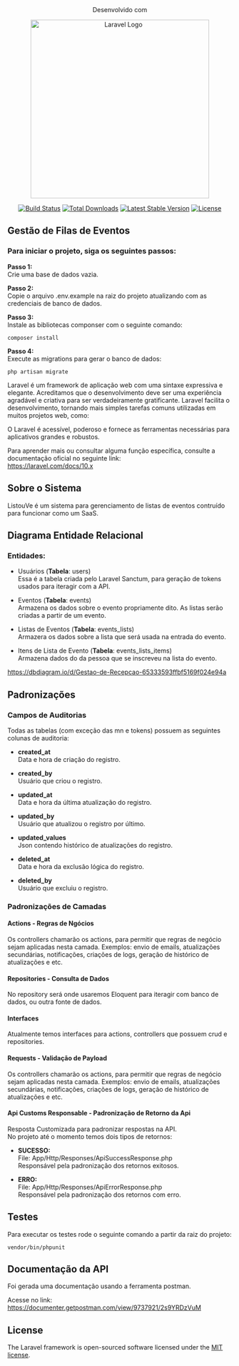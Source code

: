 
<center>Desenvolvido com</center>
<p align="center"><a href="https://laravel.com" target="_blank"><img src="https://raw.githubusercontent.com/laravel/art/master/logo-lockup/5%20SVG/2%20CMYK/1%20Full%20Color/laravel-logolockup-cmyk-red.svg" width="400" alt="Laravel Logo"></a></p>

<p align="center">
<a href="https://github.com/laravel/framework/actions"><img src="https://github.com/laravel/framework/workflows/tests/badge.svg" alt="Build Status"></a>
<a href="https://packagist.org/packages/laravel/framework"><img src="https://img.shields.io/packagist/dt/laravel/framework" alt="Total Downloads"></a>
<a href="https://packagist.org/packages/laravel/framework"><img src="https://img.shields.io/packagist/v/laravel/framework" alt="Latest Stable Version"></a>
<a href="https://packagist.org/packages/laravel/framework"><img src="https://img.shields.io/packagist/l/laravel/framework" alt="License"></a>
</p>

## Gestão de Filas de Eventos

### Para iniciar o projeto, siga os seguintes passos:
<b>Passo 1:</b>   
Crie uma base de dados vazia.   



<b>Passo 2:</b>    
Copie o arquivo .env.example na raiz do projeto atualizando com as credenciais de banco de dados.


<b>Passo 3:</b>    
Instale as bibliotecas componser com o seguinte comando:
```
composer install
```

<b>Passo 4:</b>    
Execute as migrations para gerar o banco de dados:
```
php artisan migrate 
```

Laravel é um framework de aplicação web com uma sintaxe expressiva e elegante. Acreditamos que o desenvolvimento deve ser uma experiência agradável e criativa para ser verdadeiramente gratificante. Laravel facilita o desenvolvimento, tornando mais simples tarefas comuns utilizadas em muitos projetos web, como:

O Laravel é acessível, poderoso e fornece as ferramentas necessárias para aplicativos grandes e robustos.

Para aprender mais ou consultar alguma função específica, consulte a documentação oficial no seguinte link:   
https://laravel.com/docs/10.x

## Sobre o Sistema
ListouVe é um sistema para gerenciamento de listas de eventos contruído para funcionar como um SaaS.

## Diagrama Entidade Relacional
### Entidades:
- Usuários (<b>Tabela</b>: users)   
Essa é a tabela criada pelo Laravel Sanctum, para geração de tokens usados para iteragir com a API.


- Eventos (<b>Tabela</b>: events)   
Armazena os dados sobre o evento propriamente dito. As listas serão criadas a partir de um evento.



- Listas de Eventos (<b>Tabela</b>: events_lists)   
Armazera os dados sobre a lista que será usada na entrada do evento.


- Itens de Lista de Evento (<b>Tabela</b>: events_lists_items)   
Armazena dados do da pessoa que se inscreveu na lista do evento.

https://dbdiagram.io/d/Gestao-de-Recepcao-65333593ffbf5169f024e94a

## Padronizações

### Campos de Auditorias
Todas as tabelas (com exceção das mn e tokens) possuem as seguintes colunas de auditoria:   
 - <b>created_at</b>  
Data e hora de criação do registro.


 - <b>created_by</b>   
Usuário que criou o registro.


 - <b>updated_at</b>   
Data e hora da última atualização do registro.


 - <b>updated_by</b>   
Usuário que atualizou o registro por último.


 - <b>updated_values</b>   
Json contendo histórico de atualizações do registro.


 - <b>deleted_at</b>   
Data e hora da exclusão lógica do registro.


 - <b>deleted_by</b>   
Usuário que excluiu o registro.


### Padronizações de Camadas

#### Actions - Regras de Ngócios
Os controllers chamarão os actions, para permitir que regras de negócio sejam aplicadas nesta camada. Exemplos: envio de emails, atualizações secundárias, notificações, criações de logs, geração de histórico de atualizações e etc.

#### Repositories - Consulta de Dados
No repository será onde usaremos Eloquent para iteragir com banco de dados, ou outra fonte de dados.

#### Interfaces
Atualmente temos interfaces para actions, controllers que possuem crud e repositories.

#### Requests - Validação de Payload
Os controllers chamarão os actions, para permitir que regras de negócio sejam aplicadas nesta camada. Exemplos: envio de emails, atualizações secundárias, notificações, criações de logs, geração de histórico de atualizações e etc.

#### Api Customs Responsable - Padronização de Retorno da Api
Resposta Customizada para padronizar respostas na API.    
No projeto até o momento temos dois tipos de retornos:
- <b>SUCESSO:</b>    
  File: App/Http/Responses/ApiSuccessResponse.php   
  Responsável pela padronização dos retornos exitosos.

 
- <b>ERRO:</b>   
  File: App/Http/Responses/ApiErrorResponse.php   
  Responsável pela padronização dos retornos com erro.


## Testes

Para executar os testes rode o seguinte comando a partir da raiz do projeto:
``` 
vendor/bin/phpunit
````

## Documentação da API 
Foi gerada uma documentação usando a ferramenta postman.    


Acesse no link:   
https://documenter.getpostman.com/view/9737921/2s9YRDzVuM

## License

The Laravel framework is open-sourced software licensed under the [MIT license](https://opensource.org/licenses/MIT).
